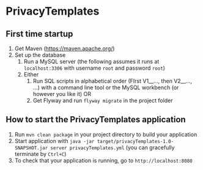 # PrivacyTemplates

## First time startup
1. Get Maven (https://maven.apache.org/)
2. Set up the database
    1. Run a MySQL server (the following assumes it runs at `localhost:3306` with username `root` and password `root`)
    2. Either
        1. Run SQL scripts in alphabetical order (FIrst V1__..., then V2__..., ...) with a command line tool or the MySQL workbench (or however you like it) OR
        2. Get Flyway and run `flyway migrate` in the project folder

## How to start the PrivacyTemplates application
1. Run `mvn clean package` in your project directory to build your application
1. Start application with `java -jar target/privacyTemplates-1.0-SNAPSHOT.jar server privacyTemplates.yml` (you can gracefully terminate by `Ctrl+C`)
1. To check that your application is running, go to `http://localhost:8080`

